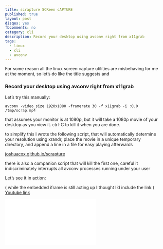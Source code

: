 ```yaml
---
title: scrapture SCReen cAPTURE
published: true
layout: post
disqus: yes
fbcomments: no
category: cli
description: Record your desktop using avconv right from x11grab
tags: 
  - linux
  - cli
  - avconv
---
```


For some reason all the linux screen capture utilities are misbehaving for me at the moment, so let’s do like the title suggests and

### Record your desktop using avconv right from x11grab

Let’s try this manually:

```
avconv -video_size 1920x1080 -framerate 30 -f x11grab -i :0.0  /tmp/scrap.mp4
```

that assumes your monitor is at 1080p, but it will take a 1080p movie of your desktop as you view it. ctrl-C to kill it when you are done.

to simplify this I wrote the following script, that will automatically determine your resolution using xrandr, place the movie in a unique temporary directory, and append a line in a file for easy playing afterwards

[joshuacox.github.io/scrapture](http://joshuacox.github.io/scrapture/)

there is also a companion script that will kill the first one, careful it indiscriminately interrupts all avconv processes running under your user

Let’s see it in action:

( while the embedded iframe is still acting up I thought I’d include the link )
[Youtube link](https://youtu.be/keWlprJhECQ)

<iframe width=”560” height=”315” src=”https://www.youtube.com/embed/keWlprJhECQ” frameborder=”0” allowfullscreen></iframe>

